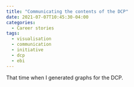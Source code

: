 ```yaml
---
title: "Communicating the contents of the DCP"
date: 2021-07-07T10:45:30-04:00
categories:
  - Career stories
tags:
  - visualisation
  - communication
  - initiative
  - dcp
  - ebi
---
```


That time when I generated graphs for the DCP.
